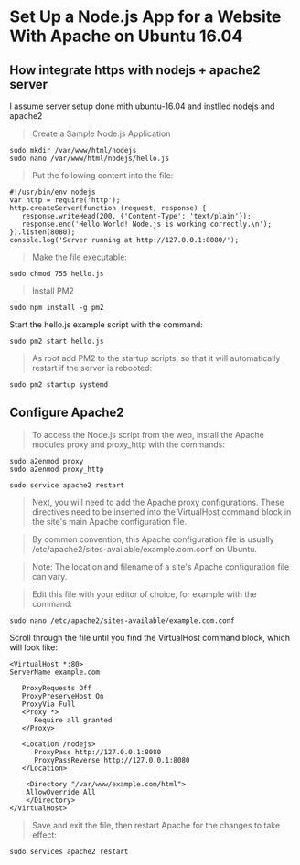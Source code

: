 # Set Up a Node.js App for a Website With Apache on Ubuntu 16.04

## How integrate https with nodejs + apache2 server

I assume server setup done mith ubuntu-16.04 and instlled nodejs and apache2

> Create a Sample Node.js Application
```
sudo mkdir /var/www/html/nodejs
sudo nano /var/www/html/nodejs/hello.js
```
> Put the following content into the file:
```
#!/usr/bin/env nodejs
var http = require('http');
http.createServer(function (request, response) {
   response.writeHead(200, {'Content-Type': 'text/plain'});
   response.end('Hello World! Node.js is working correctly.\n');
}).listen(8080);
console.log('Server running at http://127.0.0.1:8080/');
```

> Make the file executable:
```
sudo chmod 755 hello.js
```

> Install PM2
```
sudo npm install -g pm2
```

Start the hello.js example script with the command:

```
sudo pm2 start hello.js
```

> As root add PM2 to the startup scripts, so that it will automatically restart if the server is rebooted:
```
sudo pm2 startup systemd
```

## Configure Apache2
> To access the Node.js script from the web, install the Apache modules proxy and proxy_http with the commands:

```
sudo a2enmod proxy
sudo a2enmod proxy_http

sudo service apache2 restart
```

> Next, you will need to add the Apache proxy configurations. These directives need to be inserted into the VirtualHost command block in the site's main Apache configuration file.

> By common convention, this Apache configuration file is usually /etc/apache2/sites-available/example.com.conf on Ubuntu.

> Note: The location and filename of a site's Apache configuration file can vary.

> Edit this file with your editor of choice, for example with the command:

```
sudo nano /etc/apache2/sites-available/example.com.conf
```
Scroll through the file until you find the VirtualHost command block, which will look like:

```
<VirtualHost *:80>
ServerName example.com

   ProxyRequests Off
   ProxyPreserveHost On
   ProxyVia Full
   <Proxy *>
      Require all granted
   </Proxy>

   <Location /nodejs>
      ProxyPass http://127.0.0.1:8080
      ProxyPassReverse http://127.0.0.1:8080
   </Location>

    <Directory "/var/www/example.com/html">
    AllowOverride All
    </Directory>
</VirtualHost>
```

> Save and exit the file, then restart Apache for the changes to take effect:

```
sudo services apache2 restart
```
